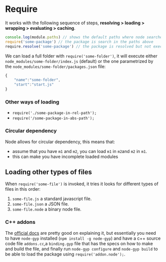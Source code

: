 # Require

It works with the following sequence of steps, **resolving > loading > wrapping > evaluating > caching**. 

```javascript
console.log(module.paths) // shows the default paths where node searches for packages
require('some-package') // the package is search in the paths above
require.resolve('some-package') // the package is resolved but not executed
```

We can load a full folder with `require('some-folder')`, it will execute either `node_modules/some-folder/index.js` (default) or the one parametrized  by the `node_modules/some-folder/packages.json` file:

```javascript
{
    "name":"some-folder",
    "start":"start.js"
}
```

### Other ways of loading 

* `require('./some-package-in-rel-path');`
* `require('/some-package-in-abs-path');`


### Circular dependency

Node allows for circular dependency, this means that:
* assume that you have `m1` and `m2`, you can load `m1` in `m2`and `m2` in `m1`.
* this can make you have incomplete loaded modules

## Loading other types of files 

When `require('some-file')` is invoked, it tries it looks for different types of files in this order:
1. `some-file.js` a standard javascript file.
1. `some-file.json` a JSON file.
1. `some-file.node` a binary node file.

### C++ addons 

The [official docs](https://nodejs.org/api/addons.html) are pretty good on explaining it, but essentially you need to have `node-gyp` installed (`npm install -g node-gyp`) and have a c++ source code file `addons.cc`,a `binding.gyp` file that has the specs on how to make and build the file, and finally run `node-gyp configure` and `node-gyp build` to be able to load the package using `require('addon.node');`.
